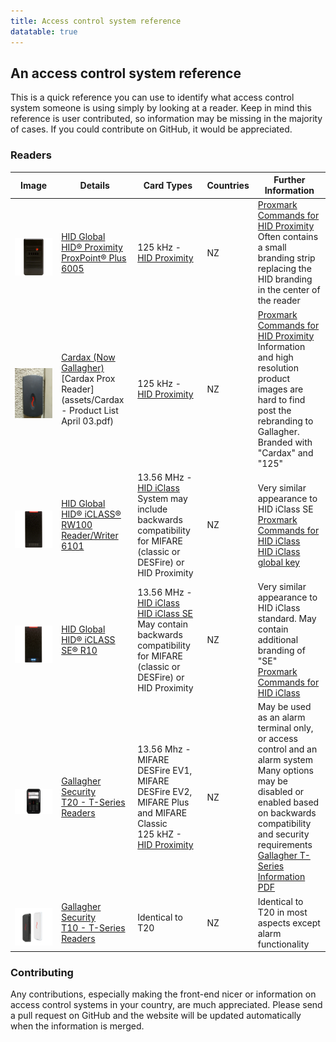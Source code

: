 ```yaml
---
title: Access control system reference
datatable: true
---
```

## An access control system reference

This is a quick reference you can use to identify what access control system someone is using simply by looking at a reader.
Keep in mind this reference is user contributed, so information may be missing in the majority of cases. If you could contribute on GitHub, it would be appreciated.

### Readers

<div class="datatable-begin"></div>

Image                                                                              | Details                                   | Card Types                                                                                        | Countries    | Further Information
---------------------------------------------------------------------------------- | ----------------------------------------- | ------------------------------------------------------------------------------------------------- | ------------ | -------------------
&nbsp; ![hid prox reader](assets/proxpointplus_blk_6005_6008.png)                  | [HID Global](https://www.hidglobal.com/) <br/> [HID® Proximity ProxPoint® Plus 6005](https://www.hidglobal.com/products/readers/hid-proximity/6005)  | 125 kHz - [HID Proximity](https://www.hidglobal.com/products/cards-and-credentials/hid-proximity) | NZ           | [Proxmark Commands for HID Proximity](https://github.com/Proxmark/proxmark3/wiki/commands#lf-hid) <br/>Often contains a small branding strip replacing the HID branding in the center of the reader
&nbsp; ![cardax reader](assets/cardax-rfid-reader.jpg) | [Cardax (Now Gallagher)](https://security.gallagher.com/) <br>[Cardax Prox Reader](assets/Cardax - Product List April 03.pdf) | 125 kHz - [HID Proximity](https://www.hidglobal.com/products/cards-and-credentials/hid-proximity) | NZ | [Proxmark Commands for HID Proximity](https://github.com/Proxmark/proxmark3/wiki/commands#lf-hid) <br/> Information and high resolution product images are hard to find post the rebranding to Gallagher. <br/>Branded with "Cardax" and "125"
&nbsp; ![hid iclass rw100](assets/r10_blk_6100_6108_6109_2.png) | [HID Global](https://www.hidglobal.com/) <br/> [HID® iCLASS® RW100 Reader/Writer 6101](https://www.hidglobal.com/products/readers/iclass/rw100) | 13.56 MHz - [HID iClass](https://www.hidglobal.com/products/cards-and-credentials/iclass) <br/> System may include backwards compatibility for MIFARE (classic or DESFire) or HID Proximity | NZ     | Very similar appearance to HID iClass SE <br/> [Proxmark Commands for HID iClass](https://github.com/Proxmark/proxmark3/wiki/commands#hf-iclass) <br/> [HID iClass global key](https://ss23.github.io/hid-iclass-key/)
&nbsp; ![hid iclass se](assets/iclass-se-r10.png) | [HID Global](https://www.hidglobal.com/) <br/> [HID® iCLASS SE® R10](https://www.hidglobal.com/products/readers/iclass-se/r10) | 13.56 MHz - [HID iClass](https://www.hidglobal.com/products/cards-and-credentials/iclass) <br/> [HID iClass SE](https://www.hidglobal.com/products/readers/iclass-se) <br/> May contain backwards compatibility for MIFARE (classic or DESFire) or HID Proximity | NZ    | Very similar appearance to HID iClass standard. May contain additional branding of "SE" <br/>[Proxmark Commands for HID iClass](https://github.com/Proxmark/proxmark3/wiki/commands#hf-iclass)
&nbsp; ![gallagher t20](assets/t20.png) | [Gallagher Security](https://security.gallagher.com/) <br/>[T20 - T-Series Readers](https://security.gallagher.com/products/t-series-readers) | 13.56 Mhz - MIFARE DESFire EV1, MIFARE DESFire EV2, MIFARE Plus and MIFARE Classic<br/>125 kHZ - [HID Proximity](https://www.hidglobal.com/products/cards-and-credentials/hid-proximity) | NZ | May be used as an alarm terminal only, or access control and an alarm system <br/> Many options may be disabled or enabled based on backwards compatibility and security requirements <br/>[Gallagher T-Series Information PDF](https://security.gallagher.com/assets/2523/T-Series_Reader_Datasheet.pdf)
&nbsp; ![gallagher t10](assets/gallagher-t10.gif) | [Gallagher Security](https://security.gallagher.com/) <br/>[T10 - T-Series Readers](https://security.gallagher.com/products/t-series-readers) | Identical to T20 | NZ | Identical to T20 in most aspects except alarm functionality

<div class="datatable-end"></div>

### Contributing

Any contributions, especially making the front-end nicer or information on access control systems in your country, are much appreciated. Please send a pull request on GitHub and the website will be updated automatically when the information is merged.
